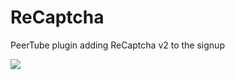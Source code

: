 # ReCaptcha

PeerTube plugin adding ReCaptcha v2 to the signup

![](http://lutim.cpy.re/uWR04Q7m.png)

